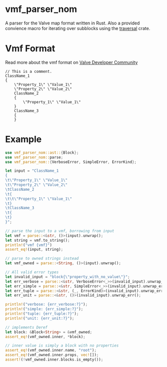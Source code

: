 # vmf_parser_nom

A parser for the Valve map format written in Rust.
Also a provided convience macro for iterating over subblocks using the [traversal](https://crates.io/crates/traversal) crate.

# Vmf Format

Read more about the vmf format on [Valve Developer Community](https://developer.valvesoftware.com/wiki/Valve_Map_Format)

```vmf
// This is a comment.
ClassName_1
{
	\"Property_1\" \"Value_1\"
	\"Property_2\" \"Value_2\"
	ClassName_2
	{
		\"Property_1\" \"Value_1\"
	}
	ClassName_3
	{
	}
```

# Example

```rust
use vmf_parser_nom::ast::{Block};
use vmf_parser_nom::parse;
use vmf_parser_nom::{VerboseError, SimpleError, ErrorKind};

let input = "ClassName_1
{
\t\"Property_1\" \"Value_1\"
\t\"Property_2\" \"Value_2\"
\tClassName_2
\t{
\t\t\"Property_1\" \"Value_1\"
\t}
\tClassName_3
\t{
\t}
}";

// parse the input to a vmf, borrowing from input
let vmf = parse::<&str, ()>(input).unwrap();
let string = vmf.to_string();
println!("vmf {vmf}")
assert_eq!(input, string);

// parse to owned strings instead
let vmf_owned = parse::<String, ()>(input).unwrap();

// All valid error types
let invalid_input = "block{\"property_with_no_value\"}";
let err_verbose = parse::<&str, VerboseError<_>>(invalid_input).unwrap_err();
let err_simple = parse::<&str, SimpleError<_>>(invalid_input).unwrap_err();
let err_tuple = parse::<&str, (_, ErrorKind)>(invalid_input).unwrap_err();
let err_unit = parse::<&str, ()>(invalid_input).unwrap_err();

println!("verbose: {err_verbose:?}");
println!("simple: {err_simple:?}");
println!("tuple: {err_tuple:?}");
println!("unit: {err_unit:?}");

// implements Deref
let block: &Block<String> = &vmf_owned;
assert_eq!(vmf_owned.inner, *block);

// inner value is simply a block with no properties
assert_eq!(vmf_owned.inner.name, "root");
assert_eq!(vmf_owned.inner.props, vec![]);
assert!(!vmf_owned.inner.blocks.is_empty());
```